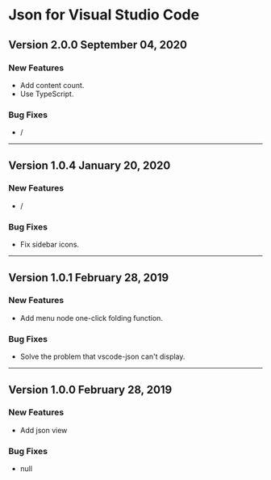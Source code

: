 # Json for Visual Studio Code

## Version 2.0.0 September 04, 2020

### New Features

- Add content count.
- Use TypeScript.

### Bug Fixes

- /

---

## Version 1.0.4 January 20, 2020

### New Features

- /

### Bug Fixes

- Fix sidebar icons.

---

## Version 1.0.1 February 28, 2019

### New Features

- Add menu node one-click folding function.

### Bug Fixes

- Solve the problem that vscode-json can't display.

---

## Version 1.0.0 February 28, 2019

### New Features

- Add json view

### Bug Fixes

- null



